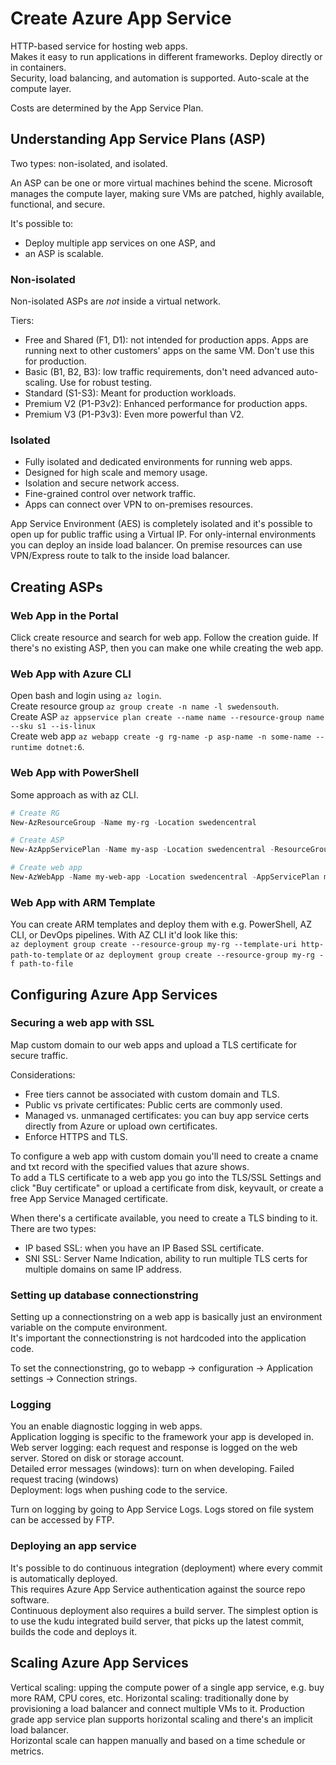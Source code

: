 # Create Azure App Service

HTTP-based service for hosting web apps.  
Makes it easy to run applications in different frameworks. Deploy directly or in containers.  
Security, load balancing, and automation is supported. Auto-scale at the compute layer.

Costs are determined by the App Service Plan.

## Understanding App Service Plans (ASP)
Two types: non-isolated, and isolated.  

An ASP can be one or more virtual machines behind the scene. Microsoft manages the compute layer, making sure VMs are patched, highly available, functional, and secure.

It's possible to:
- Deploy multiple app services on one ASP, and
- an ASP is scalable.

### Non-isolated
Non-isolated ASPs are _not_ inside a virtual network.  

Tiers:
- Free and Shared (F1, D1): not intended for production apps. Apps are running next to other customers' apps on the same VM. Don't use this for production.
- Basic (B1, B2, B3): low traffic requirements, don't need advanced auto-scaling. Use for robust testing.
- Standard (S1-S3): Meant for production workloads.
- Premium V2 (P1-P3v2): Enhanced performance for production apps.
- Premium V3 (P1-P3v3): Even more powerful than V2.

### Isolated
- Fully isolated and dedicated environments for running web apps.
- Designed for high scale and memory usage.
- Isolation and secure network access.
- Fine-grained control over network traffic.
- Apps can connect over VPN to on-premises resources.

App Service Environment (AES) is completely isolated and it's possible to open up for public traffic using a Virtual IP. For only-internal environments you can deploy an inside load balancer.
On premise resources can use VPN/Express route to talk to the inside load balancer.

## Creating ASPs
### Web App in the Portal
Click create resource and search for web app.
Follow the creation guide. If there's no existing ASP, then you can make one while creating the web app.

### Web App with Azure CLI
Open bash and login using `az login`.  
Create resource group `az group create -n name -l swedensouth`.  
Create ASP `az appservice plan create --name name --resource-group name --sku s1 --is-linux`  
Create web app `az webapp create -g rg-name -p asp-name -n some-name --runtime dotnet:6`.  

### Web App with PowerShell
Some approach as with az CLI.
```powershell
# Create RG
New-AzResourceGroup -Name my-rg -Location swedencentral

# Create ASP
New-AzAppServicePlan -Name my-asp -Location swedencentral -ResourceGroupName my-rg -Tier S1

# Create web app
New-AzWebApp -Name my-web-app -Location swedencentral -AppServicePlan my-asp -ResourceGroupName my-rg
```

### Web App with ARM Template
You can create ARM templates and deploy them with e.g. PowerShell, AZ CLI, or DevOps pipelines.
With AZ CLI it'd look like this:  
`az deployment group create --resource-group my-rg --template-uri http-path-to-template` or
`az deployment group create --resource-group my-rg -f path-to-file`

## Configuring Azure App Services

### Securing a web app with SSL
Map custom domain to our web apps and upload a TLS certificate for secure traffic.  

Considerations: 
- Free tiers cannot be associated with custom domain and TLS.  
- Public vs private certificates: Public certs are commonly used.
- Managed vs. unmanaged certificates: you can buy app service certs directly from Azure or upload own certificates.
- Enforce HTTPS and TLS.

To configure a web app with custom domain you'll need to create a cname and txt record with the specified values that azure shows.  
To add a TLS certificate to a web app you go into the TLS/SSL Settings and click "Buy certificate" or upload a certificate from disk, keyvault, or create a free App Service Managed certificate.  

When there's a certificate available, you need to create a TLS binding to it. There are two types:
- IP based SSL: when you have an IP Based SSL certificate.
- SNI SSL: Server Name Indication, ability to run multiple TLS certs for multiple domains on same IP address.

### Setting up database connectionstring
Setting up a connectionstring on a web app is basically just an environment variable on the compute environment.  
It's important the connectionstring is not hardcoded into the application code.  

To set the connectionstring, go to webapp -> configuration -> Application settings -> Connection strings.

### Logging
You an enable diagnostic logging in web apps.  
Application logging is specific to the framework your app is developed in.  
Web server logging: each request and response is logged on the web server. Stored on disk or storage account.  
Detailed error messages (windows): turn on when developing.
Failed request tracing (windows)  
Deployment: logs when pushing code to the service.

Turn on logging by going to App Service Logs. Logs stored on file system can be accessed by FTP.

### Deploying an app service
It's possible to do continuous integration (deployment) where every commit is automatically deployed.  
This requires Azure App Service authentication against the source repo software.  
Continuous deployment also requires a build server. The simplest option is to use the kudu integrated build server, that picks up the latest commit, builds the code and deploys it.

## Scaling Azure App Services
Vertical scaling: upping the compute power of a single app service, e.g. buy more RAM, CPU cores, etc.
Horizontal scaling: traditionally done by provisioning a load balancer and connect multiple VMs to it. Production grade app service plan supports horizontal scaling and there's an implicit load balancer.  
Horizontal scale can happen manually and based on a time schedule or metrics.
